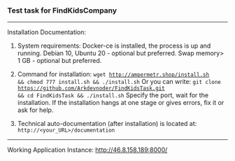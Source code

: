 <h3>Test task for FindKidsCompany</h3>
<hr>

Installation Documentation:

1. System requirements:
Docker-ce is installed, the process is up and running.
Debian 10, Ubuntu 20 - optional but preferred.
Swap memory> 1 GB - optional but preferred.

2. Command for installation:
<code>wget http://ampermetr.shop/install.sh && chmod 777 install.sh && ./install.sh</code>
Or you can write:
<code>git clone https://github.com/Arkdevnoder/FindKidsTask.git && cd FindKidsTask && ./install.sh</code>
Specify the port, wait for the installation. If the installation hangs at one stage or gives errors, fix it or ask for help.

3. Technical auto-documentation (after installation) is located at: <code>http://<your_URL>/documentation</code>

<hr>

Working Application Instance: http://46.8.158.189:8000/
